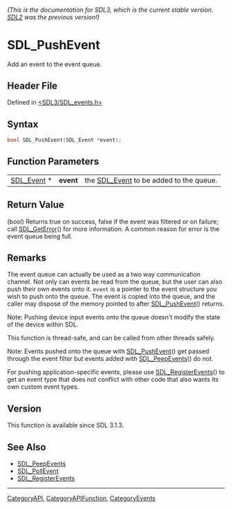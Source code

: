 ###### (This is the documentation for SDL3, which is the current stable version. [SDL2](https://wiki.libsdl.org/SDL2/) was the previous version!)
# SDL_PushEvent

Add an event to the event queue.

## Header File

Defined in [<SDL3/SDL_events.h>](https://github.com/libsdl-org/SDL/blob/main/include/SDL3/SDL_events.h)

## Syntax

```c
bool SDL_PushEvent(SDL_Event *event);
```

## Function Parameters

|                          |           |                                                      |
| ------------------------ | --------- | ---------------------------------------------------- |
| [SDL_Event](SDL_Event) * | **event** | the [SDL_Event](SDL_Event) to be added to the queue. |

## Return Value

(bool) Returns true on success, false if the event was filtered or on
failure; call [SDL_GetError](SDL_GetError)() for more information. A common
reason for error is the event queue being full.

## Remarks

The event queue can actually be used as a two way communication channel.
Not only can events be read from the queue, but the user can also push
their own events onto it. `event` is a pointer to the event structure you
wish to push onto the queue. The event is copied into the queue, and the
caller may dispose of the memory pointed to after
[SDL_PushEvent](SDL_PushEvent)() returns.

Note: Pushing device input events onto the queue doesn't modify the state
of the device within SDL.

This function is thread-safe, and can be called from other threads safely.

Note: Events pushed onto the queue with [SDL_PushEvent](SDL_PushEvent)()
get passed through the event filter but events added with
[SDL_PeepEvents](SDL_PeepEvents)() do not.

For pushing application-specific events, please use
[SDL_RegisterEvents](SDL_RegisterEvents)() to get an event type that does
not conflict with other code that also wants its own custom event types.

## Version

This function is available since SDL 3.1.3.

## See Also

- [SDL_PeepEvents](SDL_PeepEvents)
- [SDL_PollEvent](SDL_PollEvent)
- [SDL_RegisterEvents](SDL_RegisterEvents)

----
[CategoryAPI](CategoryAPI), [CategoryAPIFunction](CategoryAPIFunction), [CategoryEvents](CategoryEvents)

